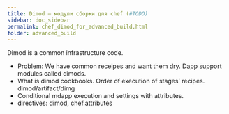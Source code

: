 ```yaml
---
title: Dimod — модули сборки для chef (#TODO)
sidebar: doc_sidebar
permalink: chef_dimod_for_advanced_build.html
folder: advanced_build
---
```


Dimod is a common infrastructure code.

* Problem: We have common receipes and want them dry. Dapp support modules called dimods.
* What is dimod cookbooks. Order of execution of stages’ recipes. dimod/artifact/dimg
* Conditional mdapp execution and settings with attributes.
* directives: dimod, chef.attributes
